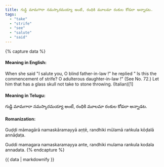 ```yaml
---
title: గుడ్డి మామగారా నమస్కారమయ్యా అంటే, రంధికి మూలమా రంకుల కోడలా అన్నాడట.
tags:
  - "take"
  - "strife"
  - "see"
  - "salute"
  - "said"
---
```


{% capture data %}
#### Meaning in English:
When she said "I salute you, O blind father-in-law !" he replied " Is this the commencement of strife? O adulterous daughter-in-law !"
(See No. 72.)
Let him that has a glass skull not take to stone throwing. (Italian)[1]

#### Meaning in Telugu:
గుడ్డి మామగారా నమస్కారమయ్యా అంటే, రంధికి మూలమా రంకుల కోడలా అన్నాడట.

#### Romanization:
Guḍḍi māmagārā namaskāramayyā aṇṭē, randhiki mūlamā raṅkula kōḍalā annāḍaṭa.

Guddi mamagara namaskaramayya ante, randhiki mulama rankula kodala annadata.
{% endcapture %}

{{ data | markdownify }}

